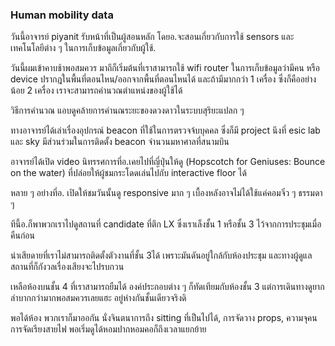 ### Human mobility data 
วันนี้อาจารย์ piyanit รับหน้าที่เป็นผู้สอนหลัก โดยอ.จะสอนเกี่ยวกับการใช้ sensors และเทคโนโลยีต่าง ๆ ในการเก็บข้อมูลเกี่ยวกับผู้ใช้.  


วันนี้ผมเข้าคาบช้าพอสมควร มาถึก็เริ่มต้นที่เราสามารถใช้ wifi router ในการเก็บข้อมูลว่ามีคน หรือ device ปรากฎในพื้นที่ตอนไหน/ออกจากพื้นที่ตอนไหนได้ และถ้ามีมากกว่า 1 เครื่อง ซึ่งก็คืออย่างน้อย 2 เครื่อง เราจะสามารถคำนวณตำแหน่งของผู้ใช้ได้

วิธีการคำนวณ แอบดูคล้ายการคำนณระยะของดวงดาวในระบบสุริยะแปลก ๆ 

ทางอาจารย์ได้เล่าเรื่องอุปกรณ์ beacon ที่ใช้ในการตรวจจ้บบุคคล ซึ่งก็มี project นึงที่ esic lab และ sky มีส่วนร่วมในการติดตั้ง beacon จำนวนมหาศาลที่สนามบิน


อาจารย์ได้เปิด video นิทรรศการที่อ.เคยไปที่ญี่ปุ่นให้ดู (Hopscotch for Geniuses: Bounce on the water) ที่ปล่อยให้ผู้ชมกระโดดเล่นไปกับ interactive floor ได้ 

หลาย ๆ อย่างที่อ. เปิดให้ชมวันนั้นดู responsive มาก ๆ เบื้องหลังอาจไม่ได้ใช้แค่คอมจิ๋ว ๆ ธรรมดา ๆ 


ทีนี้อ.ก็พาพวกเราไปดูสถานที่ candidate ที่ตึก LX 
ซึ่งเราเล็งชั้น 1 หรือชั้น 3 ไว้จากการประชุมเมื่อคืนก่อน

น่าเสียดายที่เราไม่สามารถติดตั้งตัวงานที่ชั้น 3ได้ เพราะมันดันอยู่ใกล้กับห้องประชุม และทางผู้ดูแลสถานที่ก็กังวลเรื่องเสียงจะไปรบกวน


เหลือห้องบนชั้น 4 ที่เราสามารถยืมได้ องค์ประกอบต่าง ๆ ก็ทัดเทียมกับห้องชั้น 3 แต่การเดินทางดูยากลำบากกว่ามากพอสมควรเลยแฮะ อยู่ห่างกันชั้นเดียวจริงดิ 


พอได้ห้อง พวกเราก็มาออกัน นั่งจินตนาการถึง sitting ที่เป็นไปได้, การจัดวาง props, ความจุคน การจัดเรียงสายไฟ พอเริ่มดูได้หอมปากหอมคอก็ถึงเวลาแยกย้าย